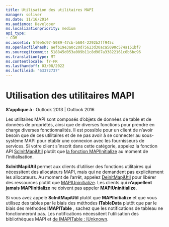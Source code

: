 ```yaml
---
title: Utilisation des utilitaires MAPI
manager: soliver
ms.date: 11/16/2014
ms.audience: Developer
ms.localizationpriority: medium
api_type:
- COM
ms.assetid: 5f0e5c97-5089-47cb-b604-2292b2ff945c
ms.openlocfilehash: aefb19e3a0c20d75623d30aca5090c574a151bf7
ms.sourcegitcommit: 518845d053a009b11c8d907a33822161c0b6bc96
ms.translationtype: MT
ms.contentlocale: fr-FR
ms.lasthandoff: 03/08/2022
ms.locfileid: "63372737"
---
```

# <a name="using-the-mapi-utilities"></a>Utilisation des utilitaires MAPI

  
  
**S’applique à** : Outlook 2013 | Outlook 2016 
  
Les utilitaires MAPI sont composés d’objets de données de table et de données de propriétés, ainsi que de diverses fonctions pour prendre en charge diverses fonctionnalités. Il est possible pour un client de n’avoir besoin que de ces utilitaires et de ne pas avoir à se connecter au sous-système MAPI pour établir une connexion avec les fournisseurs de services. Si votre client s’inscrit dans cette catégorie, appelez la fonction API [ScInitMapiUtil](scinitmapiutil.md) plutôt que [la fonction MAPIInitialize](mapiinitialize.md) au moment de l’initialisation. 
  
 **ScInitMapiUtil** permet aux clients d’utiliser des fonctions utilitaires qui nécessitent des allocateurs MAPI, mais qui ne demandent pas explicitement les allocateurs. Au moment de l’arrêt, appelez [DeinitMapiUtil](deinitmapiutil.md) pour libérer des ressources plutôt que [MAPIUninitialize](mapiuninitialize.md). Les clients qui **n’appellent jamais MAPIInitialize** ne doivent pas appeler **MAPIUninitialize**.
  
Si vous avez appelé **ScInitMapiUtil** plutôt que **MAPIInitialize** et que vous utilisez des tables par le biais des méthodes **ITableData** plutôt que par le biais des méthodes **IMAPITable** , sachez que les notifications de tableau ne fonctionneront pas. Les notifications nécessitent l’utilisation des bibliothèques MAPI et [de IMAPITable : IUnknown](imapitableiunknown.md).
  

